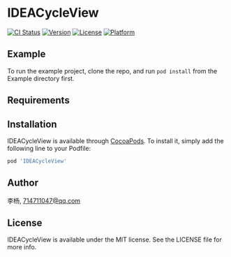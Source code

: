 # IDEACycleView

[![CI Status](https://img.shields.io/travis/李杨/IDEACycleView.svg?style=flat)](https://travis-ci.org/李杨/IDEACycleView)
[![Version](https://img.shields.io/cocoapods/v/IDEACycleView.svg?style=flat)](https://cocoapods.org/pods/IDEACycleView)
[![License](https://img.shields.io/cocoapods/l/IDEACycleView.svg?style=flat)](https://cocoapods.org/pods/IDEACycleView)
[![Platform](https://img.shields.io/cocoapods/p/IDEACycleView.svg?style=flat)](https://cocoapods.org/pods/IDEACycleView)

## Example

To run the example project, clone the repo, and run `pod install` from the Example directory first.

## Requirements

## Installation

IDEACycleView is available through [CocoaPods](https://cocoapods.org). To install
it, simply add the following line to your Podfile:

```ruby
pod 'IDEACycleView'
```

## Author

李杨, 714711047@qq.com

## License

IDEACycleView is available under the MIT license. See the LICENSE file for more info.

